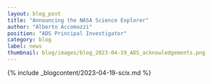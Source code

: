 ```yaml
---
layout: blog_post
title: "Announcing the NASA Science Explorer"
author: "Alberto Accomazzi"
position: "ADS Principal Investigator"
category: blog
label: news
thumbnail: blog/images/blog_2023-04-19_ADS_acknowledgements.png
---
```


{% include _blogcontent/2023-04-19-scix.md %}